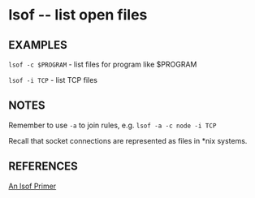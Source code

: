 # lsof -- list open files

## EXAMPLES

  `lsof -c $PROGRAM` - list files for program like $PROGRAM

  `lsof -i TCP` - list TCP files

## NOTES

Remember to use `-a` to join rules, e.g. `lsof -a -c node -i TCP`

Recall that socket connections are represented as files in *nix systems.

## REFERENCES

[An lsof Primer](https://danielmiessler.com/study/lsof/)